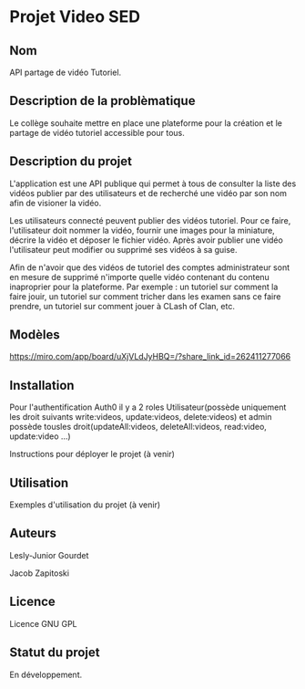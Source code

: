 # Projet Video SED

## Nom
API partage de vidéo Tutoriel.

## Description de la problèmatique
Le collège souhaite mettre en place une plateforme pour la création et le partage de vidéo tutoriel
accessible pour tous.

## Description du projet
L'application est une API publique qui permet à tous de consulter la liste des vidéos publier par des utilisateurs et de recherché une vidéo par son nom afin de visioner la vidéo.

Les utilisateurs connecté peuvent publier des vidéos tutoriel. Pour ce faire, l'utilisateur doit nommer la vidéo, fournir une images pour la miniature, décrire la vidéo et déposer le fichier vidéo. Après avoir publier une vidéo l'utilisateur peut modifier ou supprimé ses vidéos à sa guise.

Afin de n'avoir que des vidéos de tutoriel des comptes administrateur sont en mesure de supprimé n'importe quelle vidéo contenant du contenu inaproprier pour la plateforme. Par exemple : un tutoriel sur comment la faire jouir, un tutoriel sur comment tricher dans les examen sans ce faire prendre, un tutoriel sur comment jouer à CLash of Clan, etc.

## Modèles
https://miro.com/app/board/uXjVLdJyHBQ=/?share_link_id=262411277066

## Installation
Pour l'authentification Auth0 il y a 2 roles Utilisateur(possède uniquement les droit suivants write:videos, update:videos, delete:videos) et admin possède tousles droit(updateAll:videos, deleteAll:videos, read:video, update:video ...)

Instructions pour déployer le projet (à venir)

## Utilisation
Exemples d'utilisation du projet (à venir)

## Auteurs
Lesly-Junior Gourdet

Jacob Zapitoski

## Licence
Licence GNU GPL

## Statut du projet
En développement.
